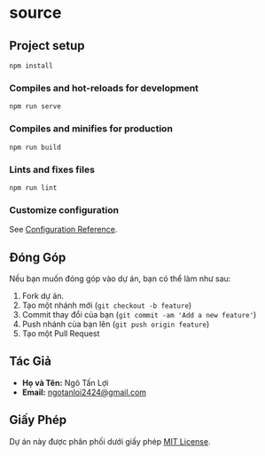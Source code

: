 # source

## Project setup
```
npm install
```

### Compiles and hot-reloads for development
```
npm run serve
```

### Compiles and minifies for production
```
npm run build
```

### Lints and fixes files
```
npm run lint
```

### Customize configuration
See [Configuration Reference](https://cli.vuejs.org/config/).

## Đóng Góp

Nếu bạn muốn đóng góp vào dự án, bạn có thể làm như sau:

1. Fork dự án.
2. Tạo một nhánh mới (`git checkout -b feature`)
3. Commit thay đổi của bạn (`git commit -am 'Add a new feature'`)
4. Push nhánh của bạn lên (`git push origin feature`)
5. Tạo một Pull Request

## Tác Giả

- **Họ và Tên:** Ngô Tấn Lợi
- **Email:** ngotanloi2424@gmail.com

## Giấy Phép

Dự án này được phân phối dưới giấy phép [MIT License](https://opensource.org/licenses/MIT).
